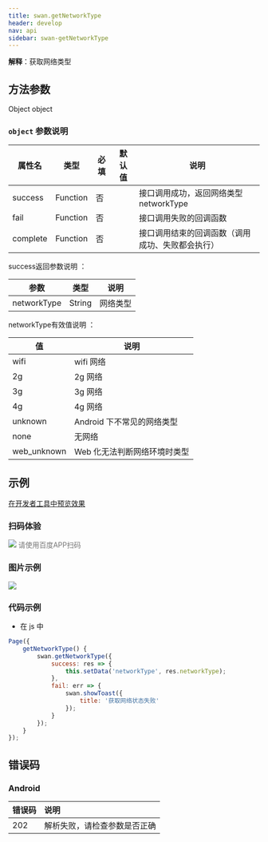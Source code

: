 ```yaml
---
title: swan.getNetworkType
header: develop
nav: api
sidebar: swan-getNetworkType
---
```




**解释**：获取网络类型
 

## 方法参数 

Object object

###  `object` 参数说明  

|属性名 |类型  |必填 | 默认值 |说明|
|---- | ---- | ---- | ----|----|
|success |Function  |  否  | | 接口调用成功，返回网络类型 networkType|
|fail | Function  |  否  | | 接口调用失败的回调函数|
|complete  |  Function  |  否 | | 接口调用结束的回调函数（调用成功、失败都会执行）|

 success返回参数说明 ：

| 参数  | 类型 | 说明 |
|---- | ---- |---|
|networkType |String|网络类型|

 networkType有效值说明 ：

| 值 | 说明 |
|----|----|
|wifi|wifi 网络|
|2g|2g 网络|
|3g|3g 网络|
|4g|4g 网络|
|unknown|Android 下不常见的网络类型|
|none|无网络|
|web_unknown|Web 化无法判断网络环境时类型|
## 示例

<a href="swanide://fragment/6fb983a430aa1864af5650c5b9b54f9d1569478503845" title="在开发者工具中预览效果" target="_self">在开发者工具中预览效果</a>

### 扫码体验

<div class='scan-code-container'>
    <img src="https://b.bdstatic.com/miniapp/assets/images/doc_demo/getNetworkType.png" class="demo-qrcode-image" />
    <font color=#777 12px>请使用百度APP扫码</font>
</div>




### 图片示例
<div class="m-doc-custom-examples">
    <div class="m-doc-custom-examples-correct">
        <img src="https://b.bdstatic.com/miniapp/images/getNetworkType.gif">
    </div>
    <div class="m-doc-custom-examples-correct">
        <img src=" ">
    </div>
    <div class="m-doc-custom-examples-correct">
        <img src=" ">
    </div>     
</div>

### 代码示例 



* 在 js 中

```js
Page({
    getNetworkType() {
        swan.getNetworkType({
            success: res => {
                this.setData('networkType', res.networkType);
            },
            fail: err => {
                swan.showToast({
                    title: '获取网络状态失败'
                });
            }
        });
    }
});
```


##  错误码
###  Android

|错误码|说明|
|:--|:--|
|202|解析失败，请检查参数是否正确      |

